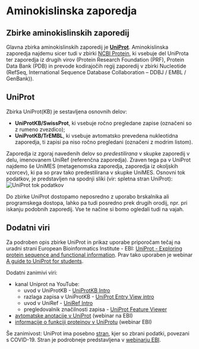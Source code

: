 # Aminokislinska zaporedja

## Zbirke aminokislinskih zaporedij
Glavna zbirka aminokislinskih zaporedij je [**UniProt**](https://www.uniprot.org/). Aminokislinska zaporedja najdemu sicer tudi v zbirki [NCBI Protein](https://www.ncbi.nlm.nih.gov/protein/), ki vsebuje del UniProta ter zaporedja iz drugih virov (Protein Research Foundation (PRF), Protein Data Bank (PDB) in prevode kodirajočih regij zaporedij v zbirki Nucleotide (RefSeq, International Sequence Database Collaboration – DDBJ / EMBL / GenBank)).

## UniProt
Zbirka UniProt(KB) je sestavljena osnovnih delov:
* **UniProtKB/SwissProt**, ki vsebuje ročno pregledane zapise (označeni so z rumeno zvezdico);
* **UniProtKB/TrEMBL**, ki vsebuje avtomatsko prevedena nukleotidna zaporedja, ti zapisi pa niso ročno pregledani (označeni z modrim listom).

Zaporedja iz zgoraj navedenih delov so *predestilirana* v skupke zaporedij v delu, imenovanem UniRef (referenčna zaporedja). Zraven tega pa v UniProt najdemo še UniMES (metagenomska zaporedja, zaporedja iz okoljskih vzorcev), ki pa so prav tako predestilirana v skupke UniMES. Osnovni tok podatkov, je predstavljen na spodnji sliki (vir: spletna stran UniProt):
![UniProt tok podatkov](https://www.uniprot.org/images/overview.png)

Do zbirke UniProt dostopamo neposredno z uporabo brskalnika ali programskega dostopa, lahko pa tudi posredno prek drugih orodij, npr. pri iskanju podobnih zaporedij. Vse te načine si bomo ogledali tudi na vajah.


## Dodatni viri
Za podroben opis zbirke UniProt in prikaz uporabe priporočam tečaj na uradni strani European Bioinformatics Institute - EBI: [UniProt - Exploring protein sequence and functional information](https://www.ebi.ac.uk/training/online/courses/uniprot-exploring-protein-sequence-and-functional-info/). Prav tako uporaben je webinar [A guide to UniProt for students](https://www.ebi.ac.uk/training/events/guide-uniprot-students/).

Dodatni zanimivi viri:
* kanal Uniprot na YouTube:
  * uvod v UniProtKB - [UniProtKB Intro](https://www.youtube.com/watch?v=ado1r8IDm3U)
  * razlaga zapisa v UniProtKB - [UniProt Entry View intro](https://www.youtube.com/watch?v=x9GNm2DLP-U)
  * uvod v UniRef - [UniRef Intro](https://www.youtube.com/watch?v=nIh4YInlW0s)
  * pregledovalnik značilnosti zapisa - [UniProt Feature Viewer](https://www.youtube.com/watch?v=hS_8PDPdcCg)
* [avtomatske anotacije v UniProt](https://www.ebi.ac.uk/training/events/automated-annotation-uniprot/) (webinar na EBI)
* [informacije o funkciji proteinov v UniProtu](https://www.ebi.ac.uk/training/events/uncovering-protein-function-uniprot) (webinar EBI)


Še zanimivost: UniProt ima posebno [stran](https://covid-19.uniprot.org/), kjer so zbrani podatki, povezani s COVID-19. Stran je podrobneje predstavljena v [webinarju EBI](https://www.ebi.ac.uk/training/events/uniprot-covid-19-website/).